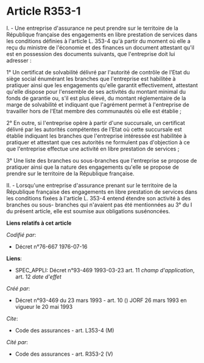 # Article R353-1

I. - Une entreprise d'assurance ne peut prendre sur le territoire de la République française des engagements en libre
prestation de services dans les conditions définies à l'article L. 353-4 qu'à partir du moment où elle a reçu du ministre de
l'économie et des finances un document attestant qu'il est en possession des documents suivants, que l'entreprise doit lui
adresser :

1° Un certificat de solvabilité délivré par l'autorité de contrôle de l'Etat du siège social énumérant les branches que
l'entreprise est habilitée à pratiquer ainsi que les engagements qu'elle garantit effectivement, attestant qu'elle dispose
pour l'ensemble de ses activités du montant minimal du fonds de garantie ou, s'il est plus élevé, du montant réglementaire de
la marge de solvabilité et indiquant que l'agrément permet à l'entreprise de travailler hors de l'Etat membre des communautés
où elle est établie ;

2° En outre, si l'entreprise opère à partir d'une succursale, un certificat délivré par les autorités compétentes de l'Etat
où cette succursale est établie indiquant les branches que l'entreprise intéressée est habilitée à pratiquer et attestant que
ces autorités ne formulent pas d'objection à ce que l'entreprise effectue une activité en libre prestation de services ;

3° Une liste des branches ou sous-branches que l'entreprise se propose de pratiquer ainsi que la nature des engagements
qu'elle se propose de prendre sur le territoire de la République française.

II. - Lorsqu'une entreprise d'assurance prenant sur le territoire de la République française des engagements en libre
prestation de services dans les conditions fixées à l'article L. 353-4 entend étendre son activité à des branches ou sous-
branches qui n'avaient pas été mentionnées au 3° du I du présent article, elle est soumise aux obligations susénoncées.

**Liens relatifs à cet article**

_Codifié par_:

  - Décret n°76-667 1976-07-16

**Liens**:

  - SPEC_APPLI: Décret n°93-469 1993-03-23 art. 11 *champ d'application*, art. 12 *date d'effet*

_Créé par_:

  - Décret n°93-469 du 23 mars 1993 - art. 10 () JORF 26 mars 1993 en vigueur le 20 mai 1993

_Cite_:

  - Code des assurances - art. L353-4 (M)

_Cité par_:

  - Code des assurances - art. R353-2 (V)
